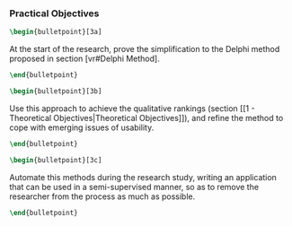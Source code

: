 ### Practical Objectives

```latex
\begin{bulletpoint}[3a]
```
At the start of the research, prove the simplification to the Delphi method proposed in section [vr#Delphi Method].
```latex
\end{bulletpoint}
````

```latex
\begin{bulletpoint}[3b]
```
Use this approach to achieve the qualitative rankings (section [[1 - Theoretical Objectives|Theoretical Objectives]]), and refine the method to cope with emerging issues of usability.
```latex
\end{bulletpoint}
```

```latex
\begin{bulletpoint}[3c]
```
Automate this methods during the research study, writing an application that can be used in a semi-supervised manner, so as to remove the researcher from the process as much as possible.
```latex
\end{bulletpoint}
```








